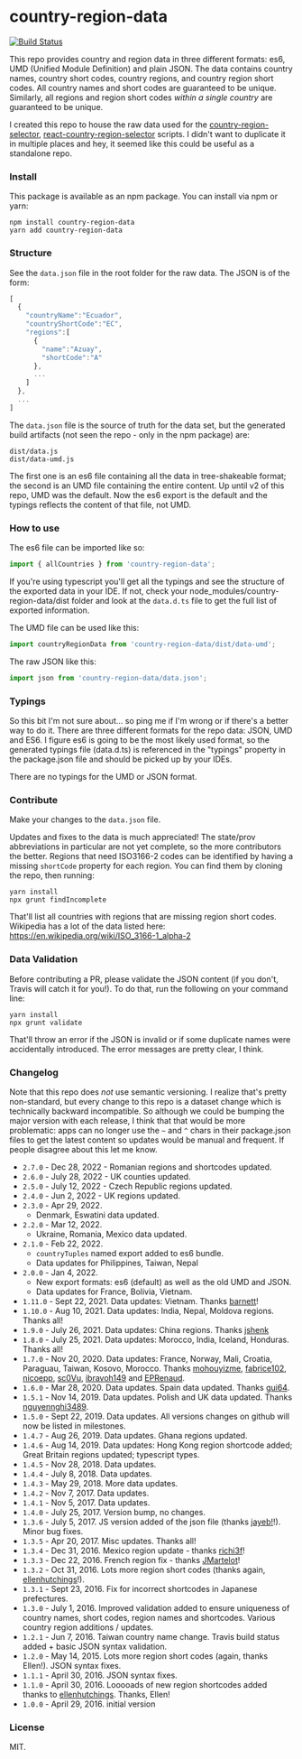 # country-region-data 

[![Build Status](https://travis-ci.com/country-regions/country-region-data.svg?branch=master)](https://travis-ci.org/country-regions/country-region-data)

This repo provides country and region data in three different formats: es6, UMD (Unified Module Definition) and
plain JSON. The data contains country names, country short codes, country regions, and country region short 
codes. All country names and short codes are guaranteed to be unique. Similarly, all regions and region short
codes *within a single country* are guaranteed to be unique.

I created this repo to house the raw data used for the [country-region-selector](https://github.com/country-regions/country-region-selector),
[react-country-region-selector](https://github.com/country-regions/react-country-region-selector) scripts. I didn't want to 
duplicate it in multiple places and hey, it seemed like this could be useful as a standalone repo.

### Install

This package is available as an npm package. You can install via npm or yarn:

```
npm install country-region-data
yarn add country-region-data
```

### Structure

See the `data.json` file in the root folder for the raw data. The JSON is of the form:

```javascript
[
  {
    "countryName":"Ecuador",
    "countryShortCode":"EC",
    "regions":[
      {
        "name":"Azuay",
        "shortCode":"A"
      },
      ...
    ]
  },
  ... 
]
```

The `data.json` file is the source of truth for the data set, but the generated build artifacts (not seen the repo -
only in the npm package) are:

```
dist/data.js
dist/data-umd.js
```

The first one is an es6 file containing all the data in tree-shakeable format; the second is an UMD file containing the 
entire content. Up until v2 of this repo, UMD was the default. Now the es6 export is the default and the typings reflects
the content of that file, not UMD.

### How to use

The es6 file can be imported like so:

```jsx harmony
import { allCountries } from 'country-region-data';
```

If you're using typescript you'll get all the typings and see the structure of the exported data in your IDE. If not, 
check your node_modules/country-region-data/dist folder and look at the `data.d.ts` file to get the full list of exported 
information.

The UMD file can be used like this:

```jsx harmony
import countryRegionData from 'country-region-data/dist/data-umd';
```

The raw JSON like this:

```jsx harmony
import json from 'country-region-data/data.json';
```

### Typings 

So this bit I'm not sure about... so ping me if I'm wrong or if there's a better way to do it. There are three
different formats for the repo data: JSON, UMD and ES6. I figure es6 is going to be the most likely used format, so the
generated typings file (data.d.ts) is referenced in the "typings" property in the package.json file and should be picked 
up by your IDEs. 

There are no typings for the UMD or JSON format. 


### Contribute

Make your changes to the `data.json` file.

Updates and fixes to the data is much appreciated! The state/prov abbreviations in particular are not yet complete, so
the more contributors the better. Regions that need ISO3166-2 codes can be identified by having a missing `shortCode` 
property for each region. You can find them by cloning the repo, then running:

```
yarn install
npx grunt findIncomplete
```

That'll list all countries with regions that are missing region short codes. Wikipedia has a lot of the data listed here:
https://en.wikipedia.org/wiki/ISO_3166-1_alpha-2
 

### Data Validation

Before contributing a PR, please validate the JSON content (if you don't, Travis will catch it for you!). To do that, 
run the following on your command line:

```
yarn install
npx grunt validate
```

That'll throw an error if the JSON is invalid or if some duplicate names were accidentally introduced. The error messages 
are pretty clear, I think.


### Changelog

Note that this repo does _not_ use semantic versioning. I realize that's pretty non-standard, but every change
to this repo is a dataset change which is technically backward incompatible. So although we could be bumping
the major version with each release, I think that that would be more problematic: apps can no longer use the `~` and 
`^` chars in their package.json files to get the latest content so updates would be manual and frequent. If people
disagree about this let me know. 

- `2.7.0` - Dec 28, 2022 - Romanian regions and shortcodes updated.
- `2.6.0` - July 28, 2022 - UK counties updated.
- `2.5.0` - July 12, 2022 - Czech Republic regions updated. 
- `2.4.0` - Jun 2, 2022 - UK regions updated.
- `2.3.0` - Apr 29, 2022.
  - Denmark, Eswatini data updated.
- `2.2.0` - Mar 12, 2022.
    - Ukraine, Romania, Mexico data updated. 
- `2.1.0` - Feb 22, 2022.
    - `countryTuples` named export added to es6 bundle.
    - Data updates for Philippines, Taiwan, Nepal  
- `2.0.0` - Jan 4, 2022.
    - New export formats: es6 (default) as well as the old UMD and JSON.
    - Data updates for France, Bolivia, Vietnam. 
- `1.11.0` - Sept 22, 2021. Data updates: Vietnam. Thanks [barnett](https://github.com/barnett)!
- `1.10.0` - Aug 10, 2021. Data updates: India, Nepal, Moldova regions. Thanks all!
- `1.9.0` - July 26, 2021. Data updates: China regions. Thanks [jshenk](https://github.com/jshenk)
- `1.8.0` - July 25, 2021. Data updates: Morocco, India, Iceland, Honduras. Thanks all!  
- `1.7.0` - Nov 20, 2020. Data updates: France, Norway, Mali, Croatia, Paraguau, Taiwan, Kosovo, Morocco. 
Thanks [mohouyizme](https://github.com/mohouyizme), [fabrice102](https://github.com/fabrice102), 
[nicoepp](https://github.com/nicoepp), [sc0Vu](https://github.com/sc0Vu), [ibravoh149](https://github.com/ibravoh149) and
[EPRenaud](https://github.com/EPRenaud).
- `1.6.0` - Mar 28, 2020. Data updates. Spain data updated. Thanks [gui64](https://github.com/gui64).
- `1.5.1` - Nov 14, 2019. Data updates. Polish and UK data updated. Thanks [nguyennghi3489](https://github.com/nguyennghi3489).
- `1.5.0` - Sept 22, 2019. Data updates. All versions changes on github will now be listed in milestones.
- `1.4.7` - Aug 26, 2019. Data updates. Ghana regions updated. 
- `1.4.6` - Aug 14, 2019. Data updates: Hong Kong region shortcode added; Great Britain regions updated; typescript types.
- `1.4.5` - Nov 28, 2018. Data updates.
- `1.4.4` - July 8, 2018. Data updates.
- `1.4.3` - May 29, 2018. More data updates.
- `1.4.2` - Nov 7, 2017. Data updates.
- `1.4.1` - Nov 5, 2017. Data updates.
- `1.4.0` - July 25, 2017. Version bump, no changes. 
- `1.3.6` - July 5, 2017. JS version added of the json file (thanks [jayeb!](https://github.com/jayeb)!). Minor bug fixes.
- `1.3.5` - Apr 20, 2017. Misc updates. Thanks all!
- `1.3.4` - Dec 31, 2016. Mexico region update - thanks [richi3f](https://github.com/richi3f)! 
- `1.3.3` - Dec 22, 2016. French region fix - thanks [JMartelot](https://github.com/JMartelot)! 
- `1.3.2` - Oct 31, 2016. Lots more region short codes (thanks again, [ellenhutchings](https://github.com/ellenhutchings)!).
- `1.3.1` - Sept 23, 2016. Fix for incorrect shortcodes in Japanese prefectures. 
- `1.3.0` - July 1, 2016. Improved validation added to ensure uniqueness of country names, short codes, region names and 
shortcodes. Various country region additions / updates.
- `1.2.1` - Jun 7, 2016. Taiwan country name change. Travis build status added + basic JSON syntax validation. 
- `1.2.0` - May 14, 2015. Lots more region short codes (again, thanks Ellen!). JSON syntax fixes.
- `1.1.1` - April 30, 2016. JSON syntax fixes. 
- `1.1.0` - April 30, 2016. Looooads of new region shortcodes added thanks to [ellenhutchings](https://github.com/ellenhutchings). Thanks, Ellen!
- `1.0.0` - April 29, 2016. initial version


### License

MIT.
